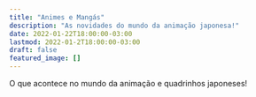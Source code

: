```yaml
---
title: "Animes e Mangás"
description: "As novidades do mundo da animação japonesa!"
date: 2022-01-22T18:00:00-03:00
lastmod: 2022-01-2T18:00:00-03:00
draft: false
featured_image: []
---
```


O que acontece no mundo da animação e quadrinhos japoneses!
